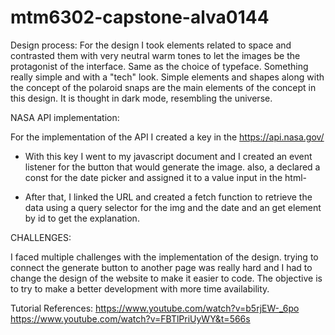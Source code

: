 # mtm6302-capstone-alva0144

Design process:
For the design I took elements related to space and contrasted them with very neutral warm tones to let the images be the protagonist of the interface. Same as the choice of typeface. Something really simple and with a "tech" look. Simple elements and shapes along with the concept of the polaroid snaps are the main elements of the concept in this design. It is thought in dark mode, resembling the universe.



NASA API implementation:

For the implementation of the API I created a key in the https://api.nasa.gov/

- With this key I went to my javascript document and I created an event listener for the button that would generate the image. also, a declared a const for the date picker and assigned it to a value input in the html-

- After that, I linked the URL and created a fetch function to retrieve the data using a query selector for the img and the date and an get element by id to get the explanation. 

CHALLENGES:

I faced multiple challenges with the implementation of the design. trying to connect the generate button to another page was really hard and I had to change the design of the website to make it easier to code. The objective is to try to make a better development with more time availability.


Tutorial References:
https://www.youtube.com/watch?v=b5rjEW-_6po
https://www.youtube.com/watch?v=FBTlPriUyWY&t=566s


